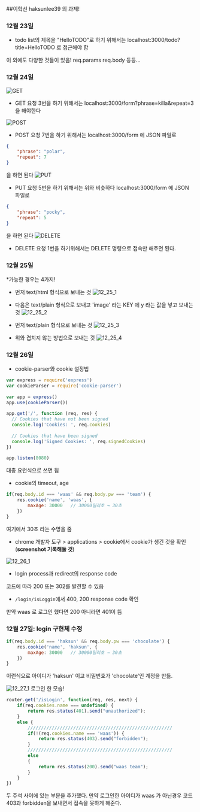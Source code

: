 ##이학선 haksunlee39 의 과제!
### 12월 23일
* todo list의 제목을 "HelloTODO"로 하기 위해서는 localhost:3000/todo?title=HelloTODO 로 접근해야 함

이 외에도 다양한 것들이 있음!
req.params
req.body 등등...

### 12월 24일
![GET](./docsimg/GET.jpg)
* GET 요청 3번을 하기 위해서는 localhost:3000/form?phrase=killa&repeat=3 을 해야한다

![POST](./docsimg/POST.jpg)
* POST 요청 7번을 하기 위해서는 localhost:3000/form 에 JSON 파일로 
```JSON
{
	"phrase": "polar",
	"repeat": 7
}
```
을 하면 된다
![PUT](./docsimg/PUT.jpg)

* PUT 요청 5번을 하기 위해서는 위와 비슷하다 localhost:3000/form 에 JSON 파일로
```JSON
{
	"phrase": "pocky",
	"repeat": 5
}
```
을 하면 된다
![DELETE](./docsimg/DELETE.jpg)

* DELETE 요청 1번을 하기위해서는 DELETE 명령으로 접속만 해주면 된다.

### 12월 25일
*가능한 경우는 4가지!

* 먼저 text/html 형식으로 보내는 것
![12_25_1](./docsimg/12_25_1.jpg)

* 다음은 text/plain 형식으로 보내고 'image' 라는 KEY 에 y 라는 값을 넣고 보내는 것
![12_25_2](./docsimg/12_25_2.jpg)

* 먼저 text/plain 형식으로 보내는 것
![12_25_3](./docsimg/12_25_3.jpg)

* 위와 겹치지 않는 방법으로 보내는 것
![12_25_4](./docsimg/12_25_4.jpg)

### 12월 26일
* cookie-parser와 cookie 설정법
```javascript
var express = require('express')
var cookieParser = require('cookie-parser')
 
var app = express()
app.use(cookieParser())
 
app.get('/', function (req, res) {
  // Cookies that have not been signed
  console.log('Cookies: ', req.cookies)
 
  // Cookies that have been signed
  console.log('Signed Cookies: ', req.signedCookies)
})
 
app.listen(8080)
```
대충 요런식으로 쓰면 됨
* cookie의 timeout, age
```javascript
if(req.body.id === 'waas' && req.body.pw === 'team') {
    res.cookie('name', 'waas', {
        maxAge: 30000   // 30000밀리초 → 30초
    })
}
```
여기에서 30초 라는 수명을 줌
* chrome 개발자 도구 > applications > cookie에서 cookie가 생긴 것을 확인 (**screenshot 기록해둘 것**)

![12_26_1](./docsimg/12_26_1.jpg)

* login process과 redirect의 response code

코드에 따라 200 또는 302를 발견할 수 있음

* `/login/isLoggin`에서 400, 200 response code 확인

만약 waas 로 로그인 했다면 200 아니라면 401이 뜸

### 12월 27일: login 구현체 수정
```javascript
if(req.body.id === 'haksun' && req.body.pw === 'chocolate') {
    res.cookie('name', 'haksun', {
        maxAge: 30000   // 30000밀리초 → 30초
    })
}
```
이런식으로 아이디가 'haksun' 이고 비밀번호가 'chocolate'인 계정을 만듦.

![12_27_1](./docsimg/12_27_1.jpg)
로그인 한 모습!

```javascript
router.get('/isLogin', function(req, res, next) {
    if(req.cookies.name === undefined) {
        return res.status(401).send("unauthorized");
    }
    else {
        //////////////////////////////////////////////////////
        if(!(req.cookies.name === 'waas')) {
            return res.status(403).send("forbidden");
        }
        //////////////////////////////////////////////////////
        else
        {
            return res.status(200).send("waas team");
        }
    }
})
```
두 주석 사이에 있는 부분을 추가했다. 만약 로그인한 아이디가 waas 가 아닌경우 코드 403과 forbidden을 보내면서 접속을 못하게 해준다.